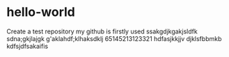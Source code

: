 # hello-world





Create a test repository
my github is firstly used
ssakgdjkgakjsldfk
sdna;gkjlajgk
g'aklahdf;klhaksdklj
65145213123321
hdfasjkkjjv
djklsfbbmkb
kdfsjdfsakaifis
